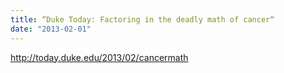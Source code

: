 ```yaml
---
title: “Duke Today: Factoring in the deadly math of cancer“
date: "2013-02-01"
---
```


http://today.duke.edu/2013/02/cancermath
